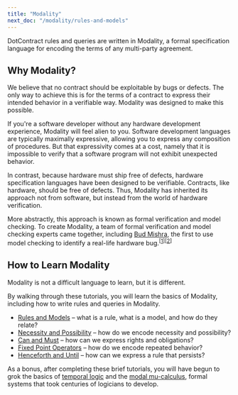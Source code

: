 ```yaml
---
title: "Modality"
next_doc: "/modality/rules-and-models"
---
```


DotContract rules and queries are written in Modality, a formal specification language for encoding the terms of any multi-party agreement.

## Why Modality?

We believe that no contract should be exploitable by bugs or defects. The only way to achieve this is for the terms of a contract to express their intended behavior in a verifiable way. Modality was designed to make this possible.

If you're a software developer without any hardware development experience, Modality will feel alien to you. Software development languages are typically maximally expressive, allowing you to express any composition of procedures. But that expressivity comes at a cost, namely that it is impossible to verify that a software program will not exhibit unexpected behavior.

In contrast, because hardware must ship free of defects, hardware specification languages have been designed to be verifiable. Contracts, like hardware, should be free of defects. Thus, Modality has inherited its approach not from software, but instead from the world of hardware verification.

More abstractly, this approach is known as formal verification and model checking. To create Modality, a team of formal verification and model checking experts came together, including [Bud Mishra](https://en.wikipedia.org/wiki/Bud_Mishra), the first to use model checking to identify a real-life hardware bug.<sup>[[1](http://www.cs.cmu.edu/~nishants/trs/cmu-cs-07-110.pdf)][[2](https://www.cs.cmu.edu/~emc/15817-f08/lectures/lec-01_4up.pdf)]</sup>

## How to Learn Modality

Modality is not a difficult language to learn, but it is different.

By walking through these tutorials, you will learn the basics of Modality, including how to write rules and queries in Modality.

- [Rules and Models](/docs/modality/rules-and-models) – what is a rule, what is a model, and how do they relate?
- [Necessity and Possibility](/docs/modality/necessity-and-possibility) – how do we encode necessity and possibility?
- [Can and Must](docs/modality/can-and-must) – how can we express rights and obligations?
- [Fixed Point Operators](docs/modality/fixed-point-operators) – how do we encode repeated behavior?
- [Henceforth and Until](docs/modality/henceforth-and-until) – how can we express a rule that persists?

As a bonus, after completing these brief tutorials, you will have begun to grok the basics of [temporal logic](https://en.wikipedia.org/wiki/Temporal_logic) and the [modal mu-calculus](https://en.wikipedia.org/wiki/Modal_%CE%BC-calculus), formal systems that took centuries of logicians to develop.
